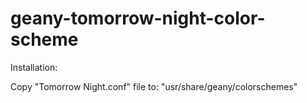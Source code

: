 geany-tomorrow-night-color-scheme
=================================

Installation:

Copy "Tomorrow Night.conf" file to: "usr/share/geany/colorschemes"
